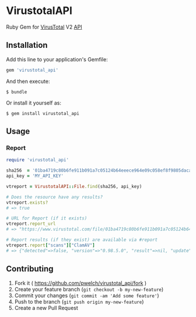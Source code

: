 # VirustotalAPI

Ruby Gem for [VirusTotal](https://www.virustotal.com) V2 [API](https://www.virustotal.com/en/documentation/public-api/)

## Installation

Add this line to your application's Gemfile:

```ruby
gem 'virustotal_api'
```

And then execute:

    $ bundle

Or install it yourself as:

    $ gem install virustotal_api

## Usage

### Report

```ruby
require 'virustotal_api'

sha256  = '01ba4719c80b6fe911b091a7c05124b64eeece964e09c058ef8f9805daca546b'
api_key = 'MY_API_KEY'

vtreport = VirustotalAPI::File.find(sha256, api_key)

# Does the resource have any results?
vtreport.exists?
# => true

# URL for Report (if it exists)
vtreport.report_url
# => "https://www.virustotal.com/file/01ba4719c80b6fe911b091a7c05124b64eeece964e09c058ef8f9805daca546b/analysis/1418032127/"

# Report results (if they exist) are available via #report
vtreport.report["scans"]["ClamAV"]
# => {"detected"=>false, "version"=>"0.98.5.0", "result"=>nil, "update"=>"20141208"}
```

## Contributing

1. Fork it ( https://github.com/pwelch/virustotal_api/fork )
2. Create your feature branch (`git checkout -b my-new-feature`)
3. Commit your changes (`git commit -am 'Add some feature'`)
4. Push to the branch (`git push origin my-new-feature`)
5. Create a new Pull Request

